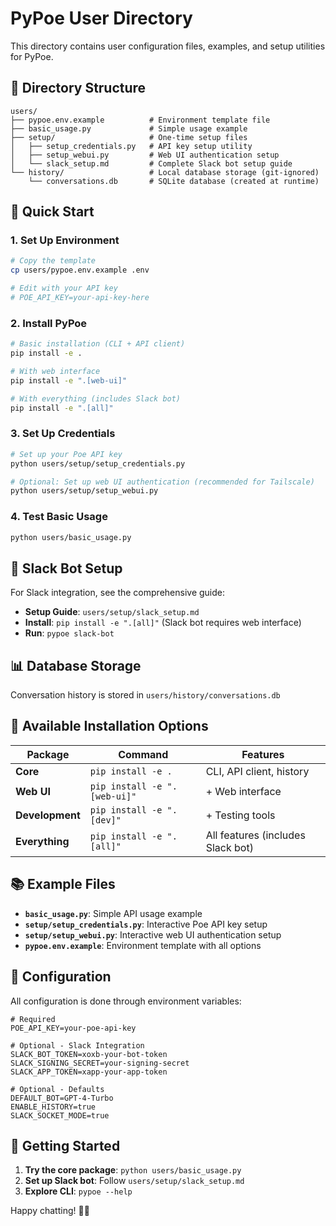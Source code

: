 # PyPoe User Directory

This directory contains user configuration files, examples, and setup utilities for PyPoe.

## 📁 Directory Structure

```
users/
├── pypoe.env.example          # Environment template file
├── basic_usage.py             # Simple usage example
├── setup/                     # One-time setup files
│   ├── setup_credentials.py   # API key setup utility
│   ├── setup_webui.py         # Web UI authentication setup
│   └── slack_setup.md         # Complete Slack bot setup guide
└── history/                   # Local database storage (git-ignored)
    └── conversations.db       # SQLite database (created at runtime)
```

## 🚀 Quick Start

### 1. Set Up Environment
```bash
# Copy the template
cp users/pypoe.env.example .env

# Edit with your API key
# POE_API_KEY=your-api-key-here
```

### 2. Install PyPoe
```bash
# Basic installation (CLI + API client)
pip install -e .

# With web interface
pip install -e ".[web-ui]"

# With everything (includes Slack bot)
pip install -e ".[all]"
```

### 3. Set Up Credentials
```bash
# Set up your Poe API key
python users/setup/setup_credentials.py

# Optional: Set up web UI authentication (recommended for Tailscale)
python users/setup/setup_webui.py
```

### 4. Test Basic Usage
```bash
python users/basic_usage.py
```

## 🤖 Slack Bot Setup

For Slack integration, see the comprehensive guide:
- **Setup Guide**: `users/setup/slack_setup.md`
- **Install**: `pip install -e ".[all]"` (Slack bot requires web interface)
- **Run**: `pypoe slack-bot`

## 📊 Database Storage

Conversation history is stored in `users/history/conversations.db`

## 🎯 Available Installation Options

| Package | Command | Features |
|---------|---------|----------|
| **Core** | `pip install -e .` | CLI, API client, history |
| **Web UI** | `pip install -e ".[web-ui]"` | + Web interface |
| **Development** | `pip install -e ".[dev]"` | + Testing tools |
| **Everything** | `pip install -e ".[all]"` | All features (includes Slack bot) |

## 📚 Example Files

- **`basic_usage.py`**: Simple API usage example
- **`setup/setup_credentials.py`**: Interactive Poe API key setup
- **`setup/setup_webui.py`**: Interactive web UI authentication setup
- **`pypoe.env.example`**: Environment template with all options

## 🔧 Configuration

All configuration is done through environment variables:

```env
# Required
POE_API_KEY=your-poe-api-key

# Optional - Slack Integration
SLACK_BOT_TOKEN=xoxb-your-bot-token
SLACK_SIGNING_SECRET=your-signing-secret
SLACK_APP_TOKEN=xapp-your-app-token

# Optional - Defaults
DEFAULT_BOT=GPT-4-Turbo
ENABLE_HISTORY=true
SLACK_SOCKET_MODE=true
```

## 🎉 Getting Started

1. **Try the core package**: `python users/basic_usage.py`
2. **Set up Slack bot**: Follow `users/setup/slack_setup.md`
3. **Explore CLI**: `pypoe --help`

Happy chatting! 🤖✨ 
 